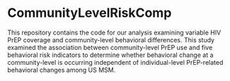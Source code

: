 # CommunityLevelRiskComp

This repository contains the code for our analysis examining variable HIV PrEP coverage and community-level behavioral differences. This study examined the association between community-level PrEP use and five behavioral risk indicators to determine whether behavioral change at a community-level is occurring independent of individual-level PrEP-related behavioral changes among US MSM.
